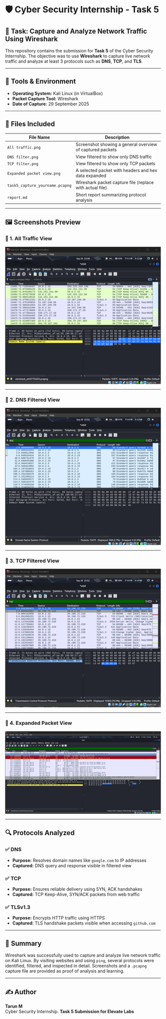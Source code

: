 # 🛡️ Cyber Security Internship - Task 5

## 🎯 Task: Capture and Analyze Network Traffic Using Wireshark

This repository contains the submission for **Task 5** of the Cyber Security Internship. The objective was to use **Wireshark** to capture live network traffic and analyze at least 3 protocols such as **DNS**, **TCP**, and **TLS**.

---

## 🧰 Tools & Environment

- **Operating System:** Kali Linux (in VirtualBox)
- **Packet Capture Tool:** Wireshark
- **Date of Capture:** 29 September 2025

---

## 📁 Files Included

| File Name | Description |
|-----------|-------------|
| `All traffic.png` | Screenshot showing a general overview of captured packets |
| `DNS filter.png` | View filtered to show only DNS traffic |
| `TCP filter.png` | View filtered to show only TCP packets |
| `Expanded packet view.png` | A selected packet with headers and hex data expanded |
| `task5_capture_yourname.pcapng` | Wireshark packet capture file (replace with actual file) |
| `report.md` | Short report summarizing protocol analysis |

---

## 🖼️ Screenshots Preview

### 🔹 1. All Traffic View
![All Traffic](./All%20traffic.png)

---

### 🔹 2. DNS Filtered View
![DNS Filter](./DNS%20filter.png)

---

### 🔹 3. TCP Filtered View
![TCP Filter](./TCP%20filter.png)

---

### 🔹 4. Expanded Packet View
![Expanded Packet View](./Expanded%20packet%20view.png)

---

## 🔍 Protocols Analyzed

### ✅ DNS
- **Purpose:** Resolves domain names like `google.com` to IP addresses
- **Captured:** DNS query and response visible in filtered view

### ✅ TCP
- **Purpose:** Ensures reliable delivery using SYN, ACK handshakes
- **Captured:** TCP Keep-Alive, SYN/ACK packets from web traffic

### ✅ TLSv1.3
- **Purpose:** Encrypts HTTP traffic using HTTPS
- **Captured:** TLS handshake packets visible when accessing `github.com`

---

## 📄 Summary

Wireshark was successfully used to capture and analyze live network traffic on Kali Linux. By visiting websites and using `ping`, several protocols were identified, filtered, and inspected in detail. Screenshots and a `.pcapng` capture file are provided as proof of analysis and learning.

---

## ✍️ Author

**Tarun M**  
Cyber Security Internship.
**Task 5 Submission for Elevate Labs**

